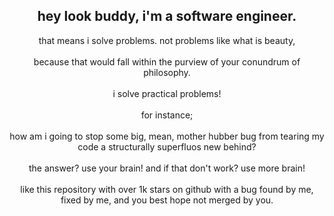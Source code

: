## <center>hey look buddy, i'm a software engineer.</center>
<center>that means i solve problems. not problems like what is beauty,</center>
<br>
<center>because that would fall within the purview of your conundrum of philosophy.</center>
<br>
<center>i solve practical problems!</center>
<br>
<center>for instance;</center>
<br>
<center>how am i going to stop some big, mean, mother hubber bug from tearing my code a structurally superfluos new behind?</center>
<br>
<center>the answer? use your brain! and if that don't work? use more brain!</center>
<br>
<center>like this repository with over 1k stars on github with a bug found by me, fixed by me, and you best hope not merged by you.</center>
<br>

[](images/engineer2.gif)
